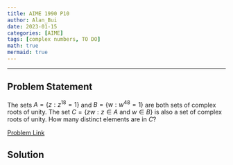 ```yaml
---
title: AIME 1990 P10    
author: Alan_Bui    
date: 2023-01-15
categories: [AIME]
tags: [complex numbers, TO DO]
math: true    
mermaid: true  
---
```


---
## Problem Statement

The sets $A = \{z : z^{18} = 1\}$ and $B = \{w : w^{48} = 1\}$ are both sets of complex roots of unity. The set $C = \{zw : z \in A ~ \mbox{and} ~ w \in B\}$ is also a set of complex roots of unity. How many distinct elements are in $C_{}^{}$?

[Problem Link](https://artofproblemsolving.com/wiki/index.php/1990_AIME_Problems/Problem_10)

## Solution

